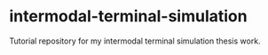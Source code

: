 # intermodal-terminal-simulation
Tutorial repository for my intermodal terminal simulation thesis work.
